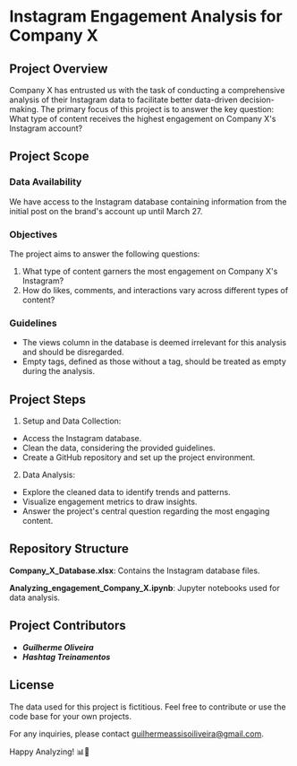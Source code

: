 
# Instagram Engagement Analysis for Company X

## Project Overview
Company X has entrusted us with the task of conducting a comprehensive analysis of their Instagram data to facilitate better data-driven decision-making. The primary focus of this project is to answer the key question: What type of content receives the highest engagement on Company X's Instagram account?

## Project Scope

### Data Availability

We have access to the Instagram database containing information from the initial post on the brand's account up until March 27.

### Objectives

The project aims to answer the following questions:

1. What type of content garners the most engagement on Company X's Instagram?
2. How do likes, comments, and interactions vary across different types of content?

### Guidelines

- The views column in the database is deemed irrelevant for this analysis and should be disregarded.
- Empty tags, defined as those without a tag, should be treated as empty during the analysis.

## Project Steps

1. Setup and Data Collection:
- Access the Instagram database.
- Clean the data, considering the provided guidelines.
- Create a GitHub repository and set up the project environment.
2. Data Analysis:
- Explore the cleaned data to identify trends and patterns.
- Visualize engagement metrics to draw insights.
- Answer the project's central question regarding the most engaging content.

## Repository Structure

**Company_X_Database.xlsx**: Contains the Instagram database files.

**Analyzing_engagement_Company_X.ipynb**: Jupyter notebooks used for data analysis.

## Project Contributors
- ***Guilherme Oliveira***
- ***Hashtag Treinamentos***

## License

The data used for this project is fictitious. 
Feel free to contribute or use the code base for your own projects.

For any inquiries, please contact guilhermeassisoiliveira@gmail.com.

Happy Analyzing! 📊🚀
